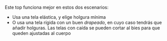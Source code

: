 Este top funciona mejor en estos dos escenarios:

*   Usa una tela elástica, y elige holgura mínima
*   O usa una tela rígida con un buen *drapeado*, en cuyo caso tendrás que añadir holguras. Las telas con caída se pueden cortar al bies para que queden ajustadas al cuerpo
